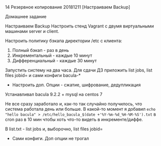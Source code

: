14 Резервное копирование 20181211 [Настраиваем Backup]

Домашнее задание

Настраиваем Backup
Настроить стенд Vagrant с двумя виртуальными машинами server и client.

Настроить политику бэкапа директории /etc с клиента:
1) Полный бэкап - раз в день
2) Инкрементальный - каждые 10 минут
3) Дифференциальный - каждые 30 минут

Запустить систему на два часа. Для сдачи ДЗ приложить list jobs, list files jobid=<id>
и сами конфиги bacula-*

* Настроить доп. Опции - сжатие, шифрование, дедупликация 



Устанавливал bacula 9.2.2 + mysql на centos 7

Не все сразу заработало и, как-то так случайно получилось, что система работала день или больше.
В какой-то момент я добавил ```echo "hello bacula" > /etc/hello_bacula_$(date +'%Y-%m-%d_%H-%M-%S').txt``` в cron раз в 10 мин чтобы хоть что-то видеть в инкременте/диффе.

В list.txt - list jobs и, выборочно, list files jobid=<id>

+ Сами конфиги.
Доп опции не трогал